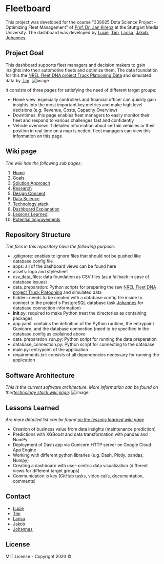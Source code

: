 # Fleetboard

This project was developed for the course "338025 Data Science Project - Optimizing Fleet Management" of [Prof. Dr. Jan Kirenz](mailto:kirenz@hdm-stuttgart.de?subject=[GitHub]Fleetboard) at the Stuttgart Media University. The dashboard was developed by [Lucie](https://github.com/lj025), [Tim](https://github.com/ts170), [Larisa](https://github.com/LarisaCiupe), [Jakob](https://github.com/jakobschaal), [Johannes](https://github.com/johannesstroebele91).

## Project Goal
This dashboard supports fleet managers and decision makers to gain insights into their automotive fleets and optimize them. The data foundation for this the [NREL Fleet DNA project Truck Platooning Data](https://data.world/smartcolumbusos/636302d3-1197-4d38-9abf-9ffef44d4570) and simulated data by [Tim](https://github.com/ts170).
![image](https://user-images.githubusercontent.com/33202527/88454271-a9e06000-ce6e-11ea-82e7-86f10d01be60.png)

It consists of three pages for satisfying the need of different target groups:

* Home view: especially controllers and financial officer can quickly gain insights into the most important key metrics and make high level decisions (e.g. Revenue, Costs, Capacity Overview)
* Downtimes: this page enables fleet managers to easily monitor their fleet and respond to various challenges fast and confidently
* Vehicle overview: if detailed information about certain vehicles or their position in real time on a map is neded, fleet managers can view this information on this page 

## Wiki page
_The wiki has the following sub pages:_

1. [Home](https://github.com/Fleet-Analytics-Dashboard/Application/wiki)
2. [Goals](https://github.com/Fleet-Analytics-Dashboard/Application/wiki/Goals)
3. [Solution Approach](https://github.com/Fleet-Analytics-Dashboard/Application/wiki/Solution-Approach)
4. [Research](https://github.com/Fleet-Analytics-Dashboard/Application/wiki/Research)
5. [Design Concept](https://github.com/Fleet-Analytics-Dashboard/Application/wiki/Design-Concept)
6. [Data Science](https://github.com/Fleet-Analytics-Dashboard/Application/wiki/Data-Science)
7. [Technology stack](https://github.com/Fleet-Analytics-Dashboard/Application/wiki/Technology-stack)
8. [Dashboard Explanation](https://github.com/Fleet-Analytics-Dashboard/Application/wiki/Dashboard-Explanation)
9. [Lessons Learned](https://github.com/Fleet-Analytics-Dashboard/Application/wiki/Lessons-Learned)
10. [Potential Improvements](https://github.com/Fleet-Analytics-Dashboard/Application/wiki/Potential-Improvements)

## Repository Structure
_The files in this repository have the following purpose:_
* .gitignore: enables to ignore files that should not be pushed like database config file
* apps: all of the dashboard views can be found here
* assets: logo and stylesheet
* csv_data_files: data foundation as CSV files (as a fallback in case of database issues)
* data_preparation: Python scripts for preparing the raw [NREL Fleet DNA project Truck Platooning](https://data.world/smartcolumbusos/636302d3-1197-4d38-9abf-9ffef44d4570) and simulated data
* hidden: needs to be created with a database.config file inside to connect to the project's PostgreSQL database (ask [Johannes](https://github.com/johannesstroebele91) for database connection information)
* __init__.py: required to make Python treat the directories as containing packages 
* app.yaml: contains the definition of the Python runtime, the entrypoint Gunicorn, and the database connection (need to be specified in the database.config as explained above
* data_preparation_run.py: Python script for running the data preparation
* database_connection.py: Python script for connecting to the database
* main.py: entrypoint of the application
* requirements.txt: consists of all dependencies necessary for running the application

## Software Architecture
_This is the current software architecture. More information can be found on the([technology stack wiki page](https://github.com/Fleet-Analytics-Dashboard/Application/wiki/Technology-stack):_ 
![image](https://user-images.githubusercontent.com/33202527/88454999-cf6f6880-ce72-11ea-9240-909a62367152.png)

## Lessons Learned
_Are more detailed list can be found [on the lessons learned wiki page](https://github.com/Fleet-Analytics-Dashboard/Application/wiki/Lessons-Learned)_

* Creation of business value from data insights (maintenance prediction)
* Predictions with XGBoost and data transformation with pandas and NumPy
* Deployment of Dash app via Gunicorn HTTP server on Google Cloud App Engine
* Working with different python libraries (e.g. Dash, Plotly. pandas, Numpy)
* Creating a dashboard with user-centric data visualization (different views for different target groups)
* Communication is key (GitHub tasks, video calls, documentation, comments)

## Contact
* [Lucie](https://github.com/lj025)
* [Tim](https://github.com/ts170)
* [Larisa](https://github.com/LarisaCiupe)
* [Jakob](https://github.com/jakobschaal)
* [Johannes](https://github.com/johannesstroebele91)

## License

MIT License - Copyright 2020 ©
